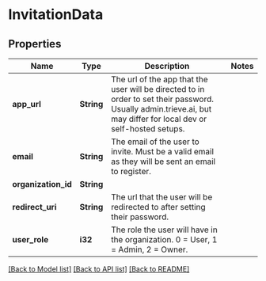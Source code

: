 # InvitationData

## Properties

Name | Type | Description | Notes
------------ | ------------- | ------------- | -------------
**app_url** | **String** | The url of the app that the user will be directed to in order to set their password. Usually admin.trieve.ai, but may differ for local dev or self-hosted setups. | 
**email** | **String** | The email of the user to invite. Must be a valid email as they will be sent an email to register. | 
**organization_id** | **String** |  | 
**redirect_uri** | **String** | The url that the user will be redirected to after setting their password. | 
**user_role** | **i32** | The role the user will have in the organization. 0 = User, 1 = Admin, 2 = Owner. | 

[[Back to Model list]](../README.md#documentation-for-models) [[Back to API list]](../README.md#documentation-for-api-endpoints) [[Back to README]](../README.md)


